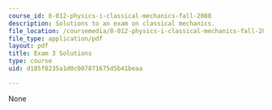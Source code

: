 ```yaml
---
course_id: 8-012-physics-i-classical-mechanics-fall-2008
description: Solutions to an exam on classical mechanics.
file_location: /coursemedia/8-012-physics-i-classical-mechanics-fall-2008/d185f8235a1d0c007871675d5b41beaa_exam3sol.pdf
file_type: application/pdf
layout: pdf
title: Exam 3 Solutions
type: course
uid: d185f8235a1d0c007871675d5b41beaa

---
```

None